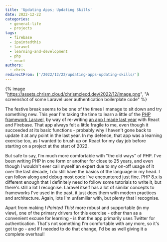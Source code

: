 ```yaml
---
title: 'Updating Apps; Updating Skills'
date: 2022-12-22
categories:
  - general-life
  - projects
tags:
  - firebase
  - ipaintedthis
  - laravel
  - learning-and-development
  - php
  - react
authors:
  - chris
redirectFrom: ['/2022/12/22/updating-apps-updating-skills/']
---
```


{% image "https://assets.chrism.cloud/chrismcleod.dev/2022/12/image.png", "A screenshot of some Laravel user authentication boilerplate code" %}

The festive break seems to be one of the times I manage to sit down and try something new. This year I'm taking the time to learn a little of the [PHP framework Laravel](https://laravel.com/), by way of re-writing [an app I made last year](https://ipaintedthis.app) with React and Firebase. That app always felt a little fragile to me, even though it succeeded at its basic functions - probably why I haven't gone back to update it at any point in the last year. In my defence, that app was a learning exercise too, as I wanted to brush up on React for my day job before starting on a project at the start of 2022.

But safe to say, I'm much more comfortable with "the old ways" of PHP. I've been writing PHP in one form or another for close to 25 years, and even though I wouldn't ever call myself an expert due to my on-off usage of it over the last decade, I do still have the basics of the language in my head. I can follow along and debug most code I've encountered just fine. PHP 8.x is different enough that I definitely need to follow some tutorials to write it, but there's still a lot I recognise. Laravel itself has a lot of similar concepts to frameworks I've used in the past, it just does them with modern practices and architecture. Again, lots I'm unfamiliar with, but plenty that I recognise.

Apart from making _I Painted This!_ more robust and supportable (in my view), one of the primary drivers for this exercise - other than as a convenient excuse for learning - is that the app primarily uses Twitter for authentication. That's not something I'm comfortable with any more, so it's got to go - and if I needed to do that change, I'd be as well giving it a complete overhaul!
